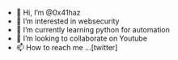 - 👋 Hi, I’m @0x41haz
- 👀 I’m interested in websecurity
- 🌱 I’m currently learning python for automation
- 💞️ I’m looking to collaborate on Youtube
- 📫 How to reach me ...[twitter]

<!---
0x41haz/0x41haz is a ✨ special ✨ repository because its `README.md` (this file) appears on your GitHub profile.
You can click the Preview link to take a look at your changes.
--->
